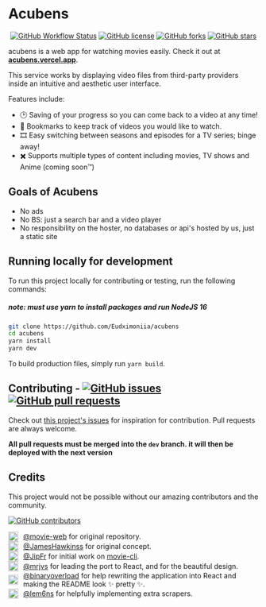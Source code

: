 <h1>Acubens</h1>

<p align="center">
<a href="https://github.com/Eudximoniia/acubens/actions"><img alt="GitHub Workflow Status" src="https://img.shields.io/github/actions/workflow/status/Eudximoniia/acubens/deploying.yml?branch=master&style=flat-square"></a>
<a href="https://github.com/Eudximoniia/acubens/blob/master/LICENSE.md"><img alt="GitHub license" src="https://img.shields.io/github/license/Eudximoniia/acubens?style=flat-square"></a>
<a href="https://github.com/Eudximoniia/acubens/network"><img alt="GitHub forks" src="https://img.shields.io/github/forks/Eudximoniia/acubens?style=flat-square"></a>
<a href="https://github.com/Eudximoniia/acubens/stargazers"><img alt="GitHub stars" src="https://img.shields.io/github/stars/Eudximoniia/acubens?style=flat-square"></a><br/>
</p>

acubens is a web app for watching movies easily. Check it out at **[acubens.vercel.app](https://acubens.vercel.app)**.

This service works by displaying video files from third-party providers inside an intuitive and aesthetic user interface.

Features include:

- 🕑 Saving of your progress so you can come back to a video at any time!
- 🔖 Bookmarks to keep track of videos you would like to watch.
- 🎞️ Easy switching between seasons and episodes for a TV series; binge away!
- ✖️ Supports multiple types of content including movies, TV shows and Anime (coming soon™️)

## Goals of Acubens

- No ads
- No BS: just a search bar and a video player
- No responsibility on the hoster, no databases or api's hosted by us, just a static site

## Running locally for development

To run this project locally for contributing or testing, run the following commands:
<h5><b>note: must use yarn to install packages and run NodeJS 16</b></h5>

```bash
git clone https://github.com/Eudximoniia/acubens
cd acubens
yarn install
yarn dev
```

To build production files, simply run `yarn build`.

<h2>Contributing - <a href="https://github.com/Eudximoniia/acubens/issues"><img alt="GitHub issues" src="https://img.shields.io/github/issues/Eudximoniia/acubens?style=flat-square"></a>
<a href="https://github.com/Eudximoniia/acubens/pulls"><img alt="GitHub pull requests" src="https://img.shields.io/github/issues-pr/Eudximoniia/acubens?style=flat-square"></a></h2>

Check out [this project's issues](https://github.com/Eudximoniia/acubens/issues) for inspiration for contribution. Pull requests are always welcome.

**All pull requests must be merged into the `dev` branch. it will then be deployed with the next version**

## Credits

This project would not be possible without our amazing contributors and the community.

<a href="https://github.com/Eudximoniia/acubens/graphs/contributors"><img alt="GitHub contributors" src="https://img.shields.io/github/contributors/Eudximoniia/acubens?style=flat-square"></a>

<div style="display:flex;align-items:center;grid-gap:10px">
<img src="https://github.com/movie-web.png?size=20" width="20"><span><a href="https://github.com/movie-web">@movie-web</a> for original repository.</span>
</div>

<div style="display:flex;align-items:center;grid-gap:10px">
<img src="https://github.com/JamesHawkinss.png?size=20" width="20"><span><a href="https://github.com/JamesHawkinss">@JamesHawkinss</a> for original concept.</span>
</div>

<div style="display:flex;align-items:center;grid-gap:10px">
<img src="https://github.com/JipFr.png?size=20" width="20"><span><a href="https://github.com/JipFr">@JipFr</a> for initial work on <a href="https://github.com/JipFr/movie-cli">movie-cli</a>.</span>
</div>

<div style="display:flex;align-items:center;grid-gap:10px">
<img src="https://github.com/mrjvs.png?size=20" width="20"><span><a href="https://github.com/mrjvs">@mrjvs</a> for leading the port to React, and for the beautiful design.</span>
</div>

<div style="display:flex;align-items:center;grid-gap:10px">
<img src="https://github.com/binaryoverload.png?size=20" width="20"><span><a href="https://github.com/binaryoverload">@binaryoverload</a> for help rewriting the application into React and making the README look ✨ pretty ✨.</span>
</div>

<div style="display:flex;align-items:center;grid-gap:10px">
<img src="https://github.com/lem6ns.png?size=20" width="20"><span><a href="https://github.com/lem6ns">@lem6ns</a> for helpfully implementing extra scrapers.</span>
</div> 
